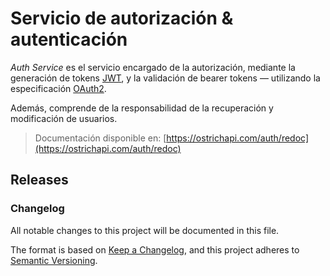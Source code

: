 # Servicio de autorización & autenticación

*Auth Service* es el servicio encargado de la autorización, mediante la generación de tokens [JWT](https://jwt.io/), y la validación de bearer tokens — utilizando la especificación [OAuth2](https://oauth.net/2/).

Además, comprende de la responsabilidad de la recuperación y modificación de usuarios.

> Documentación disponible en: [https://ostrichapi.com/auth/redoc](https://ostrichapi.com/auth/redoc)

## Releases

### Changelog

All notable changes to this project will be documented in this file.

The format is based on [Keep a Changelog](https://keepachangelog.com/en/1.0.0/),
and this project adheres to [Semantic Versioning](https://semver.org/spec/v2.0.0.html).
